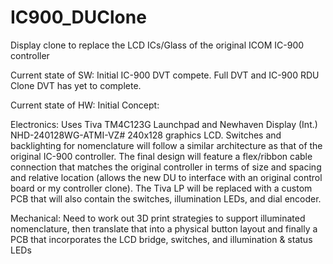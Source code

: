 # IC900_DUClone
Display clone to replace the LCD ICs/Glass of the original ICOM IC-900 controller

Current state of SW: Initial IC-900 DVT compete.  Full DVT and IC-900 RDU Clone DVT has yet to complete.

Current state of HW: Initial Concept:

Electronics: Uses Tiva TM4C123G Launchpad and Newhaven Display (Int.) NHD-240128WG-ATMI-VZ# 240x128 graphics LCD.  Switches and backlighting for nomenclature will follow a similar architecture as that of the original IC-900 controller. The final design will feature a flex/ribbon cable connection that matches the original controller in terms of size and spacing and relative location (allows the new DU to interface with an original control board or my controller clone).  The Tiva LP will be replaced with a custom PCB that will also contain the switches, illumination LEDs, and dial encoder.

Mechanical: Need to work out 3D print strategies to support illuminated nomenclature, then translate that into a physical button layout and finally a PCB that incorporates the LCD bridge, switches, and illumination & status LEDs
